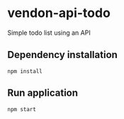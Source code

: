 # vendon-api-todo
Simple todo list using an API

## Dependency installation
`npm install`

## Run application
`npm start`
